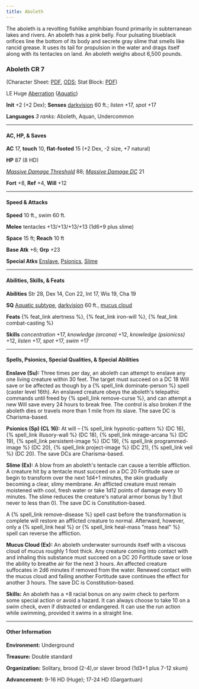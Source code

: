 ```yaml
---
title: Aboleth
---
```



The aboleth is a revolting fishlike amphibian found primarily in subterranean lakes and rivers. An aboleth has a pink belly. Four pulsating blueblack orifices line the bottom of its body and secrete gray slime that smells like rancid grease. It uses its tail for propulsion in the water and drags itself along with its tentacles on land. An aboleth weighs about 6,500 pounds.

<h3>Aboleth CR 7</h3>

(Character Sheet: <a href="{{ site.url }}/downloads/monsters/aboleth.pdf">PDF</a>, <a href="{{ site.url }}/downloads/monsters/aboleth.ods">ODS</a>; Stat Block: <a href="{{ site.url }}/downloads/monsters/aboleth-sb.pdf">PDF</a>)

LE Huge <a href="{{ site.url }}/monsters/additional-info/#aberration">Aberration</a> (<a href="{{ site.url }}/monsters/additional-info/#aquatic">Aquatic</a>)

**Init** +2 (+2 Dex); **Senses** <a href="{{ site.url }}/game-rules/adventuring-combat/abilities-conditions/#darkvision">darkvision</a> 60 ft.; _listen_ +17, _spot_ +17

**Languages** _3 ranks:_ Aboleth, Aquan, Undercommon

----

<h4>AC, HP, &amp; Saves</h4>

**AC** 17, **touch** 10, **flat-footed** 15 (+2 Dex, -2 size, +7 natural)

**HP** 87 (8 HD)

<a href="{{ site.url }}/game-rules/adventuring-combat/combat/#loss-of-hit-points">_Massive Damage Threshold_</a> 88; <a href="{{ site.url }}/game-rules/adventuring-combat/combat/#loss-of-hit-points">_Massive Damage DC_</a> 21

**Fort** +8, **Ref** +4, **Will** +12

----

<h4>Speed &amp; Attacks</h4>

**Speed** 10 ft., swim 60 ft.

**Melee** tentacles +13/+13/+13/+13 (1d6+9 plus slime)

**Space** 15 ft; **Reach** 10 ft

**Base Atk** +6; **Grp** +23

**Special Atks** <a href="#enslave">Enslave</a>, <a href="#psionics">Psionics</a>, <a href="#slime">Slime</a>

----

<h4>Abilities, Skills, &amp; Feats</h4>

**Abilities** Str 28, Dex 14, Con 22, Int 17, Wis 19, Cha 19

**SQ** <a href="{{ site.url }}/monsters/additional-info/#aquatic">Aquatic subtype</a>, <a href="{{ site.url }}/game-rules/adventuring-combat/abilities-conditions/#darkvision">darkvision</a> 60 ft., <a href="#mucus-cloud">mucus cloud</a>

**Feats** {% feat_link alertness %}, {% feat_link iron-will %}, {% feat_link combat-casting %}

**Skills** _concentration_ +17, _knowledge (arcana)_ +12, _knowledge (psionicss)_ +12, _listen_ +17, _spot_ +17, _swim_ +17

----

<h4>Spells, Psionics, Special Qualities, &amp; Special Abilities</h4>

**Enslave (Su):** Three times per day, an aboleth can attempt to enslave any one living creature within 30 feet. The target must succeed on a DC 18 Will save or be affected as though by a {% spell_link dominate-person %} spell (caster level 16th). An enslaved creature obeys the aboleth's telepathic commands until freed by {% spell_link remove-curse %}, and can attempt a new Will save every 24 hours to break free. The control is also broken if the aboleth dies or travels more than 1 mile from its slave. The save DC is Charisma-based.

**Psionics (Sp) (CL 16):** At will &ndash; {% spell_link hypnotic-pattern %} (DC 16), {% spell_link illusory-wall %} (DC 18), {% spell_link mirage-arcana %} (DC 19), {% spell_link persistent-image %} (DC 19), {% spell_link programmed-image %} (DC 20), {% spell_link project-image %} (DC 21), {% spell_link veil %} (DC 20). The save DCs are Charisma-based.

**Slime (Ex):** A blow from an aboleth's tentacle can cause a terrible affliction. A creature hit by a tentacle must succeed on a DC 20 Fortitude save or begin to transform over the next 1d4+1 minutes, the skin gradually becoming a clear, slimy membrane. An afflicted creature must remain moistened with cool, fresh water or take 1d12 points of damage every 10 minutes. The slime reduces the creature's natural armor bonus by 1 (but never to less than 0). The save DC is Constitution-based.

A {% spell_link remove-disease %} spell cast before the transformation is complete will restore an afflicted creature to normal. Afterward, however, only a {% spell_link heal %} or {% spell_link heal-mass "mass heal" %} spell can reverse the affliction.

**Mucus Cloud (Ex):** An aboleth underwater surrounds itself with a viscous cloud of mucus roughly 1 foot thick. Any creature coming into contact with and inhaling this substance must succeed on a DC 20 Fortitude save or lose the ability to breathe air for the next 3 hours. An affected creature suffocates in 2d6 minutes if removed from the water. Renewed contact with the mucus cloud and failing another Fortitude save continues the effect for another 3 hours. The save DC is Constitution-based.

**Skills:** An aboleth has a +8 racial bonus on any _swim_ check to perform some special action or avoid a hazard. It can always choose to take 10 on a _swim_ check, even if distracted or endangered. It can use the run action while swimming, provided it swims in a straight line.

----

<h4>Other Information</h4>

**Environment:** Underground

**Treasure:** Double standard

**Organization:** Solitary, brood (2-4),or slaver brood (1d3+1 plus 7-12 skum)

**Advancement:** 9-16 HD (Huge); 17-24 HD (Gargantuan)
